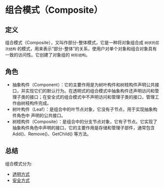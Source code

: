 # 组合模式（Composite）

## 定义

组合模式（Composite），又叫作部分-整体模式，它是一种将对象组合成 ```树状的层次结构``` 的模式，用来表示“部分-整体”的关系，使用户对单个对象和组合对象具有一致的访问性。它创建了对象组的 ```树形结构```。

## 角色

- 抽象构件（Component）：它的主要作用是为树叶构件和树枝构件声明公共接口，并实现它们的默认行为。在透明式的组合模式中抽象构件还声明访问和管理子类的接口；在安全式的组合模式中不声明访问和管理子类的接口，管理工作由树枝构件完成。
- 树叶构件（Leaf）：是组合中的叶节点对象，它没有子节点，用于实现抽象构件角色中 声明的公共接口。
- 树枝构件（Composite）：是组合中的分支节点对象，它有子节点。它实现了抽象构件角色中声明的接口，它的主要作用是存储和管理子部件，通常包含 Add()、Remove()、GetChild() 等方法。

## 总结

组合模式分为:

- [透明方式](src/main/java/org/springframework/cloud/pattern/transparent '透明方式')
- [安全方式](src/main/java/org/springframework/cloud/pattern/safe '安全方式')
